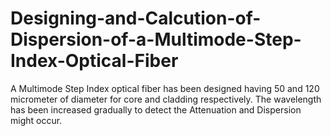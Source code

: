 # Designing-and-Calcution-of-Dispersion-of-a-Multimode-Step-Index-Optical-Fiber
A Multimode Step Index optical fiber has been designed having 50 and 120 micrometer of diameter for core and cladding respectively. The wavelength has been increased gradually to detect the Attenuation and Dispersion might occur.
